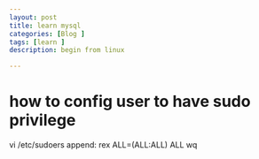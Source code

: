 ```yaml
---
layout: post  
title: learn mysql
categories: [Blog ]  
tags: [learn ]  
description: begin from linux

---
```

# how to config user to have sudo privilege

vi /etc/sudoers
append: rex     ALL=(ALL:ALL) ALL
wq


